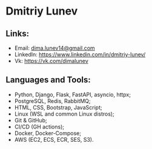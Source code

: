 # Dmitriy Lunev

## Links:
- Email: dima.lunev14@gmail.com
- LinkedIn: https://www.linkedin.com/in/dmitriy-lunev/
- Vk: https://vk.com/dimalunev

## Languages and Tools:
- Python, Django, Flask, FastAPI, asyncio, httpx;
- PostgreSQL, Redis, RabbitMQ;
- HTML, CSS, Bootstrap, JavaScript;
- Linux (WSL and common Linux distros);
- Git & GitHub;
- CI/CD (GH actions);
- Docker, Docker-Compose;
- AWS (EC2, ECS, ECR, SES, S3).
